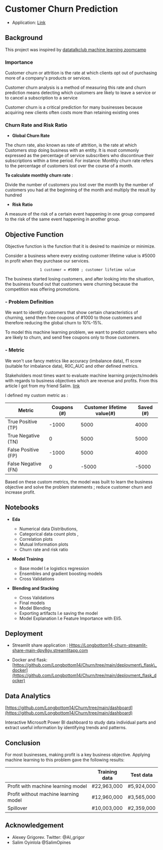 # **Customer Churn Prediction**

- Application: [Link](https://longbottom14-churn-streamlit-share-main-dpy8gy.streamlitapp.com/)

## **Background**

This project was inspired by [datatalkclub machine learning zoomcamp](https://youtube.com/playlist?list=PL3MmuxUbc_hIhxl5Ji8t4O6lPAOpHaCLR)

### **Importance**

Customer churn or attrition is the rate at which clients opt out of purchasing more of a company's products or services.

Customer churn analysis is a method of measuring this rate and churn prediction means detecting which customers are likely to leave a service or to cancel a subscription to a service

Customer churn is a critical prediction for many businesses because acquiring new clients often costs more than retaining existing ones

### **Churn Rate and Risk Ratio**

- **Global Churn Rate**

The churn rate, also known as rate of attrition, is the rate at which Customers stop doing business with an entity. It is most commonly expressed as the percentage of service subscribers who discontinue their subscriptions within a time period. For instance: Monthly churn rate refers to the percentage of customers lost over the course of a month.

**To calculate monthly churn rate** :

Divide the number of customers you lost over the month by the number of customers you had at the beginning of the month and multiply the result by hundred

- **Risk Ratio**

A measure of the risk of a certain event happening in one group compared to the risk of the same event happening in another group.

## **Objective Function**

Objective function is the function that it is desired to maximize or minimize.

Consider a business where every existing customer lifetime value is #5000 in profit when they purchase our services.

                    1 customer = #5000 ; customer lifetime value

The business started losing customers, and after looking into the situation, the business found out that customers were churning because the competition was offering promotions.

### - **Problem Definition**

We want to identify customers that show certain characteristics of churning, send them free coupons of #1000 to those customers and therefore reducing the global churn to 10%-15%.

To model this machine learning problem, we want to predict customers who are likely to churn, and send free coupons only to those customers.

### - **Metric**

We won't use fancy metrics like accuracy (imbalance data), f1 score (suitable for imbalance data), R0C_AUC and other defined metrics.

Stakeholders most times want to evaluate machine learning projects/models with regards to business objectives which are revenue and profits. From this article I got from my friend Salim. [link](https://towardsdatascience.com/predict-customer-churn-the-right-way-using-pycaret-8ba6541608ac)

I defined my custom metric as :

| Metric | Coupons (#) | Customer lifetime value(#) | Saved (#) |
| --- | --- | --- | --- |
| True Positive (TP) | -1000 | 5000 | 4000 |
| True Negative (TN) | 0 | 5000 | 5000 |
| False Positive (FP) | -1000 | 5000 | 4000 |
| False Negative (FN) | 0 | -5000 | -5000 |

Based on these custom metrics, the model was built to learn the business objective and solve the problem statements ; reduce customer churn and increase profit.

## **Notebooks**

- **Eda**
  - Numerical data Distributions,
  - Categorical data count plots ,
  - Correlation plots
  - Mutual Information plots
  - Churn rate and risk ratio

- **Model Training**
  - Base model I.e logistics regression
  - Ensembles and gradient boosting models
  - Cross Validations

- **Blending and Stacking**
  - Cross Validations
  - Final models
  - Model Blending
  - Exporting artifacts I.e saving the model
  - Model Explanation I.e Feature Importance with Eli5.

## **Deployment**

- Streamlit share application : [Https://Longbottom14-churn-streamlit-share-main-dpy8gy.streamlitapp.com](https://longbottom14-churn-streamlit-share-main-dpy8gy.streamlitapp.com/)

- Docker and flask: [https://github.com/Longbottom14/Churn/tree/main/deployment\_flask\_docker](https://github.com/Longbottom14/Churn/tree/main/deployment_flask_docker)

## **Data Analytics**

[https://github.com/Longbottom14/Churn/tree/main/dashboard](https://github.com/Longbottom14/Churn/tree/main/dashboard)

Interactive Microsoft Power BI dashboard to study data individual parts and extract useful information by identifying trends and patterns.

## **Conclusion**

For most businesses, making profit is a key business objective. Applying machine learning to this problem gave the following results:


| | Training data | Test data | 
| --- | --- | --- |
| Profit with machine learning model | #22,963,000 | #5,924,000 |
| Profit without machine learning model | #12,960,000 | #3,565,000 |
| Spillover | #10,003,000 | #2,359,000 |

## **Acknowledgement**

- Alexey Grigorev. Twitter: @AI\_grigor
- Salim Oyinlola @SalimOpines
